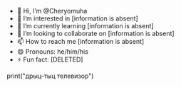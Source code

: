 - 👋 Hi, I’m @Cheryomuha
- 👀 I’m interested in [information is absent]
- 🌱 I’m currently learning [information is absent]
- 💞️ I’m looking to collaborate on [information is absent]
- 📫 How to reach me [information is absent]
- 😄 Pronouns: he/him/his
- ⚡ Fun fact: [DELETED]

print("дрыц-тыц телевизор")

<!---
Cheryomuha/Cheryomuha is a ✨ special ✨ repository because its `README.md` (this file) appears on your GitHub profile.
You can click the Preview link to take a look at your changes.
--->
